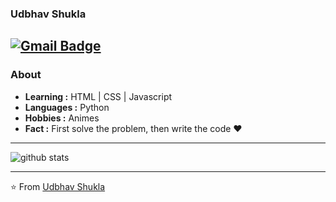 ### Udbhav Shukla 
<!-- [![Twitter Badge](https://img.shields.io/badge/-Isha_Gupta-1ca0f1?style=flat-square&logo=twitter&logoColor=white&link=https://twitter.com/Isha_1321)](https://twitter.com/Isha_1321)  [![Linkedin Badge](https://img.shields.io/badge/-Isha_Gupta-blue?style=flat-square&logo=Linkedin&logoColor=white&link=https://www.linkedin.com/in/ishagupta20//)](https://www.linkedin.com/in/ishagupta20/) -->
[![Gmail Badge](https://img.shields.io/badge/-udbhavshukla2006@gmail.com-c14438?style=flat-square&logo=Gmail&logoColor=white&link=mailto:udbhavshukla2006@gmail.com)](mailto:udbhavshukla2006@gmail.com) 
---------------------------------------------------------------------------------------------------------------------------------------------------------------------------------
### About

-  **Learning :** HTML | CSS | Javascript
-  **Languages :** Python
-  **Hobbies :** Animes
-  **Fact :** First solve the problem, then write the code :heart: 
<!-- -  **Organization :** Technojam -->

---------------------------------------------------------------------------------------------------------------------------------------------------------------------------------

![github stats](https://github-readme-stats.vercel.app/api?username=udbhav0206&show_icons=true)

---------------------------------------------------------------------------------------------------------------------------------------------------------------------------------


⭐️ From [Udbhav Shukla](https://github.com/udbhav0206)
